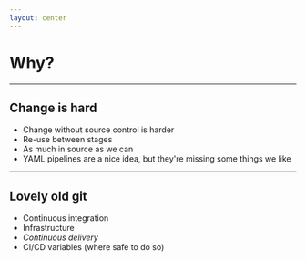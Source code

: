 ```yaml
---
layout: center
---
```


# Why?

---

## Change is hard
- Change without source control is harder
- Re-use between stages
- As much in source as we can
- YAML pipelines are a nice idea, but they're missing some things we like

<!-- In source (pipeline definitions, variables) -->

---

## Lovely old git

- Continuous integration
- Infrastructure
- *Continuous delivery*
- CI/CD variables (where safe to do so)

